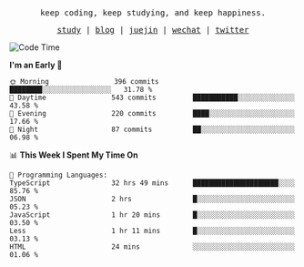 <p align="center">
  <samp>
    <span>keep coding, keep studying, and keep happiness.</span>
  </samp>
</p>

<p align="center">
  <samp>
    <a href="https://github.com/ouduidui/fe-study">study</a> |
    <a href="https://deweyou.me">blog</a>  |
    <a href="https://juejin.cn/user/4309700183594366">juejin</a> |
    <a href="https://user-images.githubusercontent.com/54696834/165071004-6509e3f2-90c3-448c-9d92-3da42b0c2021.jpeg">wechat</a> |
    <a href="https://twitter.com/ouduidui">twitter</a>
  </samp>
</p>

<!--START_SECTION:waka-->
![Code Time](http://img.shields.io/badge/Code%20Time-4%2C703%20hrs%2054%20mins-blue)

**I'm an Early 🐤** 

```text
🌞 Morning                396 commits         ████████░░░░░░░░░░░░░░░░░   31.78 % 
🌆 Daytime                543 commits         ███████████░░░░░░░░░░░░░░   43.58 % 
🌃 Evening                220 commits         ████░░░░░░░░░░░░░░░░░░░░░   17.66 % 
🌙 Night                  87 commits          ██░░░░░░░░░░░░░░░░░░░░░░░   06.98 % 
```


📊 **This Week I Spent My Time On** 

```text
💬 Programming Languages: 
TypeScript               32 hrs 49 mins      █████████████████████░░░░   85.76 % 
JSON                     2 hrs               █░░░░░░░░░░░░░░░░░░░░░░░░   05.23 % 
JavaScript               1 hr 20 mins        █░░░░░░░░░░░░░░░░░░░░░░░░   03.50 % 
Less                     1 hr 11 mins        █░░░░░░░░░░░░░░░░░░░░░░░░   03.13 % 
HTML                     24 mins             ░░░░░░░░░░░░░░░░░░░░░░░░░   01.06 % 
```


<!--END_SECTION:waka-->
